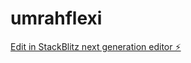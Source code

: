 # umrahflexi

[Edit in StackBlitz next generation editor ⚡️](https://stackblitz.com/~/github.com/Riyaz619/umrahflexi)
